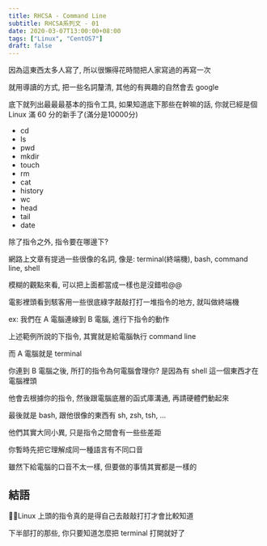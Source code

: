 ```yaml
---
title: RHCSA - Command Line
subtitle: RHCSA系列文 - 01
date: 2020-03-07T13:00:00+08:00
tags: ["Linux", "CentOS7"]
draft: false
---
```


因為這東西太多人寫了, 所以很懶得花時間把人家寫過的再寫一次

就用導讀的方式, 把一些名詞釐清, 其他的有興趣的自然會去 google

<!--more-->

底下就列出最最最基本的指令工具, 如果知道底下那些在幹嘛的話, 你就已經是個 Linux 滿 60 分的新手了(滿分是10000分)

- cd
- ls
- pwd
- mkdir
- touch
- rm
- cat
- history
- wc
- head
- tail
- date

除了指令之外, 指令要在哪邊下?

網路上文章有提過一些很像的名詞, 像是: terminal(終端機), bash, command line, shell

模糊的觀點來看, 可以把上面都當成一樣也是沒錯啦@@

電影裡頭看到駭客用一些很底綠字敲敲打打一堆指令的地方, 就叫做終端機

ex: 我們在 A 電腦連線到 B 電腦, 進行下指令的動作

上述範例所說的下指令, 其實就是給電腦執行 command line

而 A 電腦就是 terminal

你連到 B 電腦之後, 所打的指令為何電腦會理你? 是因為有 shell 這一個東西才在電腦裡頭

他會去根據你的指令, 然後跟電腦底層的函式庫溝通, 再請硬體們動起來

最後就是 bash, 跟他很像的東西有 sh, zsh, tsh, ...

他們其實大同小異, 只是指令之間會有一些些差距

你暫時先把它理解成同一種語言有不同口音

雖然下給電腦的口音不太一樣, 但要做的事情其實都是一樣的

## 結語

Linux 上頭的指令真的是得自己去敲敲打打才會比較知道

下半部打的那些, 你只要知道怎麼把 terminal 打開就好了
